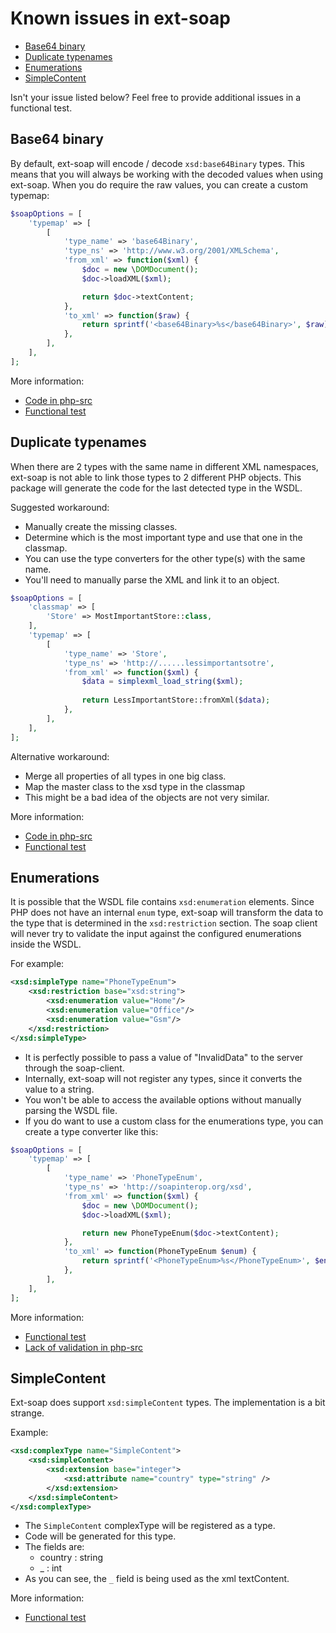 # Known issues in ext-soap

- [Base64 binary](#base64-binary)
- [Duplicate typenames](#duplicate-typenames)
- [Enumerations](#enumerations)
- [SimpleContent](#simplecontent)

Isn't your issue listed below? Feel free to provide additional issues in a functional test.


## Base64 binary

By default, ext-soap will encode / decode `xsd:base64Binary` types.
This means that you will always be working with the decoded values when using ext-soap.
When you do require the raw values, you can create a custom typemap:

```php
$soapOptions = [
    'typemap' => [
        [
            'type_name' => 'base64Binary',
            'type_ns' => 'http://www.w3.org/2001/XMLSchema',
            'from_xml' => function($xml) {
                $doc = new \DOMDocument();
                $doc->loadXML($xml);

                return $doc->textContent;
            },
            'to_xml' => function($raw) {
                return sprintf('<base64Binary>%s</base64Binary>', $raw);
            },
        ],
    ],
];
```

More information:

- [Code in php-src](https://github.com/php/php-src/blob/php-7.2.10/ext/soap/php_encoding.c#L175)
- [Functional test](../../test/PhproTest/SoapClient/Functional/Encoding/Base64BinaryTest.php)


## Duplicate typenames

When there are 2 types with the same name in different XML namespaces,
ext-soap is not able to link those types to 2 different PHP objects.
This package will generate the code for the last detected type in the WSDL.

Suggested workaround:

- Manually create the missing classes.
- Determine which is the most important type and use that one in the classmap.
- You can use the type converters for the other type(s) with the same name.
- You'll need to manually parse the XML and link it to an object.

```php
$soapOptions = [
    'classmap' => [
        'Store' => MostImportantStore::class,
    ],
    'typemap' => [
        [
            'type_name' => 'Store',
            'type_ns' => 'http://......lessimportantsotre',
            'from_xml' => function($xml) {
                $data = simplexml_load_string($xml);
    
                return LessImportantStore::fromXml($data);
            },
        ],
    ],
];
```

Alternative workaround:

- Merge all properties of all types in one big class.
- Map the master class to the xsd type in the classmap
- This might be a bad idea of the objects are not very similar.

More information:

- [Code in php-src](https://github.com/php/php-src/blob/php-7.2.10/ext/soap/php_encoding.c#L468)
- [Functional test](../../test/PhproTest/SoapClient/Functional/Encoding/DuplicateTypenamesTest.php)

## Enumerations

It is possible that the WSDL file contains `xsd:enumeration` elements.
Since PHP does not have an internal `enum` type,
ext-soap will transform the data to the type that is determined in the `xsd:restriction` section.
The soap client will never try to validate the input against the configured enumerations inside the WSDL.

For example:
```xml
<xsd:simpleType name="PhoneTypeEnum">
    <xsd:restriction base="xsd:string">
        <xsd:enumeration value="Home"/>
        <xsd:enumeration value="Office"/>
        <xsd:enumeration value="Gsm"/>
    </xsd:restriction>
</xsd:simpleType>
``` 

- It is perfectly possible to pass a value of "InvalidData" to the server through the soap-client.
- Internally, ext-soap will not register any types, since it converts the value to a string.
- You won't be able to access the available options without manually parsing the WSDL file.
- If you do want to use a custom class for the enumerations type, you can create a type converter like this:

```php
$soapOptions = [
    'typemap' => [
        [
            'type_name' => 'PhoneTypeEnum',
            'type_ns' => 'http://soapinterop.org/xsd',
            'from_xml' => function($xml) {
                $doc = new \DOMDocument();
                $doc->loadXML($xml);

                return new PhoneTypeEnum($doc->textContent);
            },
            'to_xml' => function(PhoneTypeEnum $enum) {
                return sprintf('<PhoneTypeEnum>%s</PhoneTypeEnum>', $enum->getValue());
            },
        ],
    ],
];
```

More information:
- [Functional test](../../test/PhproTest/SoapClient/Functional/Encoding/EnumTest.php)
- [Lack of validation in php-src](https://github.com/php/php-src/blob/php-7.2.10/ext/soap/php_encoding.c#L3172-L3200)


## SimpleContent

Ext-soap does support `xsd:simpleContent` types. The implementation is a bit strange.

Example:

```xml
<xsd:complexType name="SimpleContent">
    <xsd:simpleContent>
        <xsd:extension base="integer">
            <xsd:attribute name="country" type="string" />
        </xsd:extension>
    </xsd:simpleContent>
</xsd:complexType>
```

- The `SimpleContent` complexType will be registered as a type.
- Code will be generated for this type.
- The fields are:
  - country : string
  - _ : int
- As you can see, the `_` field is being used as the xml textContent.


More information:
- [Functional test](../../test/PhproTest/SoapClient/Functional/Encoding/SimpleContentTest.php)

